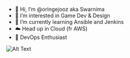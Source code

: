 - 👋 Hi, I’m @oringejooz aka Swarnima
- 👀 I’m interested in Game Dev & Design
- 🌱 I’m currently learning Ansible and Jenkins
- ☁️ Head up in Cloud (fr AWS)
- 🥇 DevOps Enthusiast

![Alt Text](https://media.giphy.com/media/vFKqnCdLPNOKc/giphy.gif)
